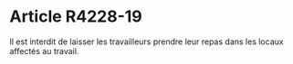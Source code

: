 # Article R4228-19

  
Il est interdit de laisser les travailleurs prendre leur repas dans les locaux affectés au travail.